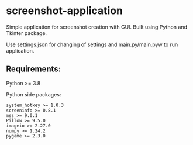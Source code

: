 # screenshot-application
Simple application for screenshot creation with GUI.
Built using Python and Tkinter package.

Use settings.json for changing of settings and main.py/main.pyw to run application.


## Requirements:

  Python >= 3.8


  Python side packages:
  
    system_hotkey >= 1.0.3
    screeninfo >= 0.8.1
    mss >= 9.0.1
    Pillow >= 9.5.0
    imageio >= 2.27.0
    numpy >= 1.24.2
    pygame >= 2.3.0
